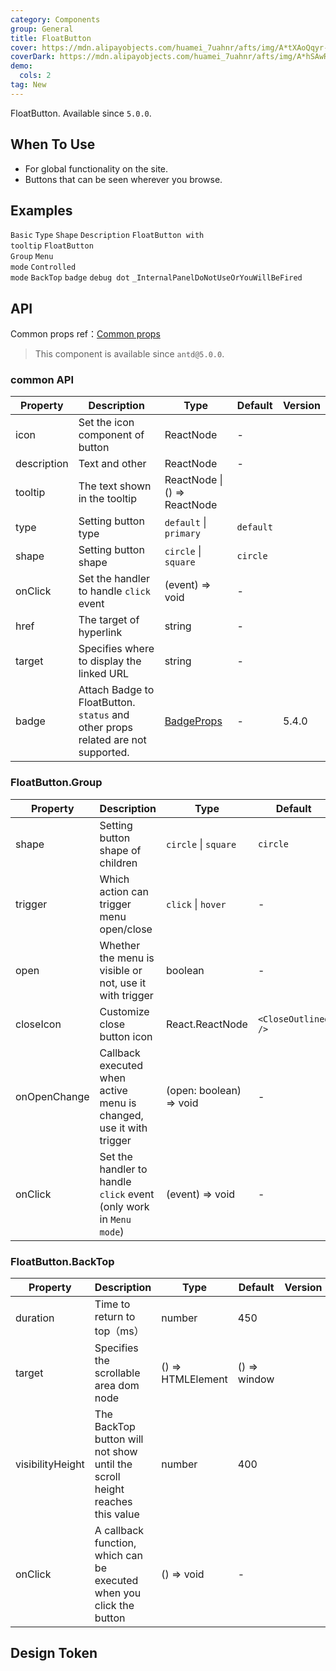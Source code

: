 ```yaml
---
category: Components
group: General
title: FloatButton
cover: https://mdn.alipayobjects.com/huamei_7uahnr/afts/img/A*tXAoQqyr-ioAAAAAAAAAAAAADrJ8AQ/original
coverDark: https://mdn.alipayobjects.com/huamei_7uahnr/afts/img/A*hSAwR7cnabwAAAAAAAAAAAAADrJ8AQ/original
demo:
  cols: 2
tag: New
---
```


FloatButton. Available since `5.0.0`.

## When To Use

- For global functionality on the site.
- Buttons that can be seen wherever you browse.

## Examples

<!-- prettier-ignore -->
<code src="./demo/basic.tsx" iframe="360">Basic</code>
<code src="./demo/type.tsx" iframe="360">Type</code>
<code src="./demo/shape.tsx" iframe="360">Shape</code>
<code src="./demo/description.tsx" iframe="360">Description</code>
<code src="./demo/tooltip.tsx" iframe="360">FloatButton with tooltip</code>
<code src="./demo/group.tsx" iframe="360">FloatButton Group</code>
<code src="./demo/group-menu.tsx" iframe="360">Menu mode</code>
<code src="./demo/controlled.tsx" iframe="360">Controlled mode</code>
<code src="./demo/back-top.tsx" iframe="360">BackTop</code>
<code src="./demo/badge.tsx" iframe="360">badge</code>
<code src="./demo/badge-debug.tsx" iframe="360" debug>debug dot</code>
<code src="./demo/render-panel.tsx" debug>\_InternalPanelDoNotUseOrYouWillBeFired</code>

## API

Common props ref：[Common props](/docs/react/common-props)

> This component is available since `antd@5.0.0`.

### common API

| Property | Description | Type | Default | Version |
| --- | --- | --- | --- | --- |
| icon | Set the icon component of button | ReactNode | - |  |
| description | Text and other | ReactNode | - |  |
| tooltip | The text shown in the tooltip | ReactNode \| () => ReactNode |  |  |
| type | Setting button type | `default` \| `primary` | `default` |  |
| shape | Setting button shape | `circle` \| `square` | `circle` |  |
| onClick | Set the handler to handle `click` event | (event) => void | - |  |
| href | The target of hyperlink | string | - |  |
| target | Specifies where to display the linked URL | string | - |  |
| badge | Attach Badge to FloatButton. `status` and other props related are not supported. | [BadgeProps](/components/badge#api) | - | 5.4.0 |

### FloatButton.Group

| Property | Description | Type | Default | Version |
| --- | --- | --- | --- | --- |
| shape | Setting button shape of children | `circle` \| `square` | `circle` |  |
| trigger | Which action can trigger menu open/close | `click` \| `hover` | - |  |
| open | Whether the menu is visible or not, use it with trigger | boolean | - |  |
| closeIcon | Customize close button icon | React.ReactNode | `<CloseOutlined />` |  |
| onOpenChange | Callback executed when active menu is changed, use it with trigger | (open: boolean) => void | - |  |
| onClick | Set the handler to handle `click` event (only work in `Menu mode`) | (event) => void | - | 5.3.0 |

### FloatButton.BackTop

| Property | Description | Type | Default | Version |
| --- | --- | --- | --- | --- |
| duration | Time to return to top（ms） | number | 450 |  |
| target | Specifies the scrollable area dom node | () => HTMLElement | () => window |  |
| visibilityHeight | The BackTop button will not show until the scroll height reaches this value | number | 400 |  |
| onClick | A callback function, which can be executed when you click the button | () => void | - |  |

## Design Token

<ComponentTokenTable component="FloatButton"></ComponentTokenTable>
